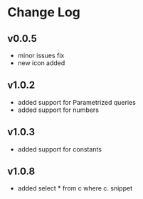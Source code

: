 # Change Log

## v0.0.5
- minor issues fix
- new icon added

## v1.0.2
- added support for Parametrized queries
- added support for numbers

## v1.0.3
- added support for constants

## v1.0.8
- added select * from c where c. snippet
